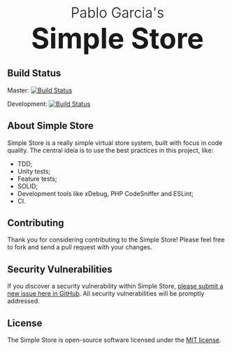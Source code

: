 <p align="center">
    <span style="font-size: 2rem; font-weight: 300;">Pablo Garcia's </span>
    <br>
    <span style="font-size: 4rem; font-weight: 700;">Simple Store</span>
</p>

## Build Status
Master: [![Build Status](https://travis-ci.com/PabloGarciaComBR/SimpleStore.svg?branch=master)](https://travis-ci.com/PabloGarciaComBR/SimpleStore)

Development: [![Build Status](https://travis-ci.com/PabloGarciaComBR/SimpleStore.svg?branch=development)](https://travis-ci.com/PabloGarciaComBR/SimpleStore)

## About Simple Store

Simple Store is a really simple virtual store system, built with focus in code quality. The central ideia is to use the best practices in this project, like:
 - TDD;
 - Unity tests;
 - Feature tests;
 - SOLID;
 - Development tools like xDebug, PHP CodeSniffer and ESLint;
 - CI.

## Contributing

Thank you for considering contributing to the Simple Store! Please feel free to fork and send a pull request with your changes.

## Security Vulnerabilities

If you discover a security vulnerability within Simple Store, [please submit a new issue here in GitHub](https://github.com/PabloGarciaComBR/SimpleStore/issues/new). All security vulnerabilities will be promptly addressed.

## License

The Simple Store is open-source software licensed under the [MIT license](https://opensource.org/licenses/MIT).
